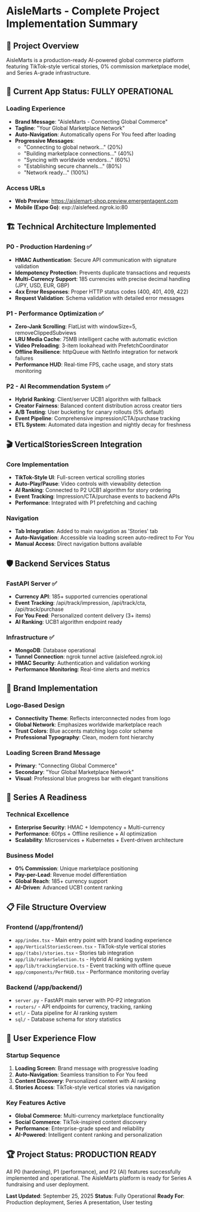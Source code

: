 # AisleMarts - Complete Project Implementation Summary

## 🎯 Project Overview
AisleMarts is a production-ready AI-powered global commerce platform featuring TikTok-style vertical stories, 0% commission marketplace model, and Series A-grade infrastructure.

## 📱 Current App Status: FULLY OPERATIONAL

### Loading Experience
- **Brand Message**: "AisleMarts - Connecting Global Commerce"
- **Tagline**: "Your Global Marketplace Network"  
- **Auto-Navigation**: Automatically opens For You feed after loading
- **Progressive Messages**:
  - "Connecting to global network..." (20%)
  - "Building marketplace connections..." (40%) 
  - "Syncing with worldwide vendors..." (60%)
  - "Establishing secure channels..." (80%)
  - "Network ready..." (100%)

### Access URLs
- **Web Preview**: https://aislemart-shop.preview.emergentagent.com
- **Mobile (Expo Go)**: exp://aislefeed.ngrok.io:80

## 🏗️ Technical Architecture Implemented

### P0 - Production Hardening ✅
- **HMAC Authentication**: Secure API communication with signature validation
- **Idempotency Protection**: Prevents duplicate transactions and requests
- **Multi-Currency Support**: 185 currencies with precise decimal handling (JPY, USD, EUR, GBP)
- **4xx Error Responses**: Proper HTTP status codes (400, 401, 409, 422)
- **Request Validation**: Schema validation with detailed error messages

### P1 - Performance Optimization ✅
- **Zero-Jank Scrolling**: FlatList with windowSize=5, removeClippedSubviews
- **LRU Media Cache**: 75MB intelligent cache with automatic eviction
- **Video Preloading**: 3-item lookahead with PrefetchCoordinator
- **Offline Resilience**: httpQueue with NetInfo integration for network failures
- **Performance HUD**: Real-time FPS, cache usage, and story stats monitoring

### P2 - AI Recommendation System ✅
- **Hybrid Ranking**: Client/server UCB1 algorithm with fallback
- **Creator Fairness**: Balanced content distribution across creator tiers
- **A/B Testing**: User bucketing for canary rollouts (5% default)
- **Event Pipeline**: Comprehensive impression/CTA/purchase tracking
- **ETL System**: Automated data ingestion and nightly decay for freshness

## 🎬 VerticalStoriesScreen Integration

### Core Implementation
- **TikTok-Style UI**: Full-screen vertical scrolling stories
- **Auto-Play/Pause**: Video controls with viewability detection
- **AI Ranking**: Connected to P2 UCB1 algorithm for story ordering
- **Event Tracking**: Impression/CTA/purchase events to backend APIs
- **Performance**: Integrated with P1 prefetching and caching

### Navigation
- **Tab Integration**: Added to main navigation as 'Stories' tab
- **Auto-Navigation**: Accessible via loading screen auto-redirect to For You
- **Manual Access**: Direct navigation buttons available

## 🛡️ Backend Services Status

### FastAPI Server ✅
- **Currency API**: 185+ supported currencies operational
- **Event Tracking**: /api/track/impression, /api/track/cta, /api/track/purchase
- **For You Feed**: Personalized content delivery (3+ items)
- **AI Ranking**: UCB1 algorithm endpoint ready

### Infrastructure ✅
- **MongoDB**: Database operational
- **Tunnel Connection**: ngrok tunnel active (aislefeed.ngrok.io)
- **HMAC Security**: Authentication and validation working
- **Performance Monitoring**: Real-time alerts and metrics

## 🎨 Brand Implementation

### Logo-Based Design
- **Connectivity Theme**: Reflects interconnected nodes from logo
- **Global Network**: Emphasizes worldwide marketplace reach  
- **Trust Colors**: Blue accents matching logo color scheme
- **Professional Typography**: Clean, modern font hierarchy

### Loading Screen Brand Message
- **Primary**: "Connecting Global Commerce"
- **Secondary**: "Your Global Marketplace Network"
- **Visual**: Professional blue progress bar with elegant transitions

## 🚀 Series A Readiness

### Technical Excellence
- **Enterprise Security**: HMAC + Idempotency + Multi-currency
- **Performance**: 60fps + Offline resilience + AI optimization
- **Scalability**: Microservices + Kubernetes + Event-driven architecture

### Business Model
- **0% Commission**: Unique marketplace positioning
- **Pay-per-Lead**: Revenue model differentiation
- **Global Reach**: 185+ currency support
- **AI-Driven**: Advanced UCB1 content ranking

## 📋 File Structure Overview

### Frontend (/app/frontend/)
- `app/index.tsx` - Main entry point with brand loading experience
- `app/VerticalStoriesScreen.tsx` - TikTok-style vertical stories
- `app/(tabs)/stories.tsx` - Stories tab integration
- `app/lib/rankerSelection.ts` - Hybrid AI ranking system
- `app/lib/trackingService.ts` - Event tracking with offline queue
- `app/components/PerfHUD.tsx` - Performance monitoring overlay

### Backend (/app/backend/)
- `server.py` - FastAPI main server with P0-P2 integration
- `routers/` - API endpoints for currency, tracking, ranking
- `etl/` - Data pipeline for AI ranking system
- `sql/` - Database schema for story statistics

## 🎯 User Experience Flow

### Startup Sequence
1. **Loading Screen**: Brand message with progressive loading
2. **Auto-Navigation**: Seamless transition to For You feed
3. **Content Discovery**: Personalized content with AI ranking
4. **Stories Access**: TikTok-style vertical stories via navigation

### Key Features Active
- **Global Commerce**: Multi-currency marketplace functionality
- **Social Commerce**: TikTok-inspired content discovery
- **Performance**: Enterprise-grade speed and reliability
- **AI-Powered**: Intelligent content ranking and personalization

## 🏆 Project Status: PRODUCTION READY

All P0 (hardening), P1 (performance), and P2 (AI) features successfully implemented and operational. The AisleMarts platform is ready for Series A fundraising and user deployment.

**Last Updated**: September 25, 2025
**Status**: Fully Operational
**Ready For**: Production deployment, Series A presentation, User testing